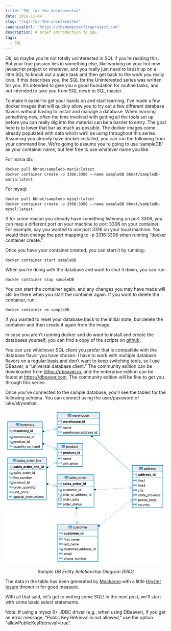 ```yaml
---
title: "SQL for the Uninterested"
date: 2019-11-04
slug: "/sql-for-the-uninterested"
canonicalUrl: "https://thedumpsterfireproject.com"
description: A brief introduction to SQL.
tags:
  - SQL
---
```


Ok, so maybe you’re not totally uninterested in SQL if you’re reading this.  But your true passion lies in something else, like working on your hot new javascript project or whatever, and you really just need to brush up on a little SQL to knock out a quick task and then get back to the work you really love.  If this describes you, the SQL for the Uninterested series was written for you.  It’s intended to give you a good foundation for routine tasks, and not intended to take you from SQL newb to SQL master.

To make it easier to get your hands on and start learning, I’ve made a few docker images that will quickly allow you to try out a few different database flavors without having to install and manage a database.  When learning something new, often the time involved with getting all the tools set up before you can really dig into the material can be a barrier to entry.  The goal here is to lower that bar as much as possible. The docker images come already populated with data which we’ll be using throughout this series.  Assuming you already have docker installed, you can run the following from your command line. We’re going to assume you’re going to use ‘sampleDB’ as your container name, but feel free to use whatever name you like.

For maria db:
```
docker pull bhnat/sampledb-maria:latest
docker container create -p 3306:3306 —-name sampleDB bhnat/sampledb-maria:latest
```
For mysql:
```
docker pull bhnat/sampledb-mysql:latest
docker container create -p 3306:3306 —-name sampleDB bhnat/sampledb-mysql:latest
```
If for some reason you already have something listening on port 3306, you can map a different port on your machine to port 3306 on your container. For example, say you wanted to use port 3316 on your local machine. You would then change the port mapping to -p 3316:3306 when running “docker container create.”

Once you have your container created, you can start it by running:
```
docker container start sampleDB
```
When you’re doing with the database and want to shut it down, you can run:
```
docker container stop sampleDB
```
You can start the container again, and any changes you may have made will still be there when you start the container again. If you want to delete the container, run:
```
docker container rm sampleDB
```
If you wanted to reset your database back to the initial state, but delete the container and then create it again from the image.

In case you aren’t running docker and do want to install and create the databases yourself, you can find a copy of the scripts on [github](https://github.com/dumpsterfireproject/sql-for-the-uninterested).

You can use whichever SQL client you prefer that is compatible with the database flavor you have chosen.  I have to work with multiple database flavors on a regular basis and don’t want to keep switching tools, so I use DBeaver, a “universal database client.”  The community edition can be downloaded from https://dbeaver.io, and the enterprise edition can be found at https://dbeaver.com.  The community edition will be fine to get you through this series.

Once you’ve connected to the sample database, you’ll see the tables for the following schema. You can connect using the user/password of luke/skywalker.

![Sample DB Entity Relationship Diagram (ERD)](Screen-Shot-2019-11-03-at-8.37.17-PM.png "all the things")

<figcaption align="center">

*Sample DB Entity Relationship Diagram (ERD)*

</figcaption>

The data in the table has been generated by [Mockaroo](https://mockaroo.com/) with a little [Hipster Ipsum](https://hipsum.co/) thrown in for good measure.

With all that said, let’s get to writing some SQL! In the next post, we’ll start with some basic select statements.

Note: If using a mysql 8+ JDBC driver (e.g., when using DBeaver), if you get an error message, “Public Key Retrieval is not allowed,” use the option “allowPublicKeyRetrieval=true”.
